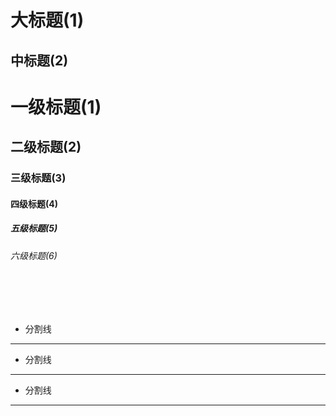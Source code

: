 大标题(1)
=====

中标题(2)
-----

# 一级标题(1)
## 二级标题(2)
### 三级标题(3)
#### 四级标题(4)
##### 五级标题(5)
###### 六级标题(6)

<br>
<br>
<br>

* 分割线
*******************
* 分割线
-------------------
* 分割线
__________________

